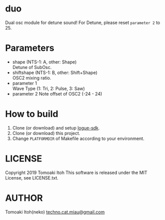 # duo
Dual osc module for detune sound!
For Detune, please reset `parameter 2` to 25.

# Parameters
- shape (NTS-1: A, other: Shape)  
Detune of SubOsc.
- shiftshape (NTS-1: B, other: Shift+Shape)  
OSC2 mixing ratio.
- parameter 1  
Wave Type (1: Tri, 2: Pulse, 3: Saw)
- parameter 2
Note offset of OSC2 (-24 - 24)

# How to build
1. Clone (or download) and setup [logue-sdk](https://github.com/korginc/logue-sdk).
1. Clone (or download) this project.
1. Change `PLATFORMDIR` of Makefile according to your environment.

# LICENSE
Copyright 2019 Tomoaki Itoh
This software is released under the MIT License, see LICENSE.txt.

# AUTHOR
Tomoaki Itoh(neko) techno.cat.miau@gmail.com
